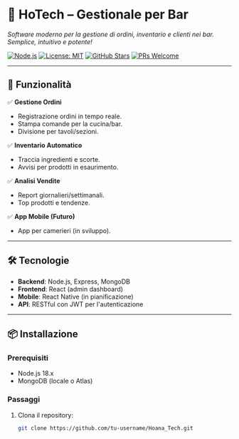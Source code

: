 # 🍹 **HoTech** – Gestionale per Bar  

*Software moderno per la gestione di ordini, inventario e clienti nei bar. Semplice, intuitivo e potente!*  

[![Node.js](https://img.shields.io/badge/Node.js-18.x-green)](https://nodejs.org/)
[![License: MIT](https://img.shields.io/badge/License-MIT-blue)](https://opensource.org/licenses/MIT)
[![GitHub Stars](https://img.shields.io/github/stars/tu-username/Hoana_Tech?style=social)](https://github.com/tu-username/Hoana_Tech)
[![PRs Welcome](https://img.shields.io/badge/PRs-welcome-brightgreen)](https://github.com/tu-username/Hoana_Tech/pulls)

---

## 🌟 **Funzionalità**  
✅ **Gestione Ordini**  
- Registrazione ordini in tempo reale.  
- Stampa comande per la cucina/bar.  
- Divisione per tavoli/sezioni.  

✅ **Inventario Automatico**  
- Traccia ingredienti e scorte.  
- Avvisi per prodotti in esaurimento.  

✅ **Analisi Vendite**  
- Report giornalieri/settimanali.  
- Top prodotti e tendenze.  

✅ **App Mobile (Futuro)**  
- App per camerieri (in sviluppo).  

---

## 🛠️ **Tecnologie**  
- **Backend**: Node.js, Express, MongoDB  
- **Frontend**: React (admin dashboard)  
- **Mobile**: React Native (in pianificazione)  
- **API**: RESTful con JWT per l'autenticazione  

---

## 📦 **Installazione**  

### **Prerequisiti**  
- Node.js 18.x  
- MongoDB (locale o Atlas)  

### **Passaggi**  
1. Clona il repository:  
   ```bash
   git clone https://github.com/tu-username/Hoana_Tech.git
